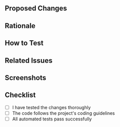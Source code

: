 ## Proposed Changes

<!-- Briefly describe the changes introduced in this pull request -->

## Rationale

<!-- Provide a detailed explanation of the reasons behind the proposed changes -->

## How to Test

<!-- Describe the steps to test the changes made in this pull request -->

## Related Issues

<!-- If this pull request is related to any existing issues, mention them here -->

## Screenshots

<!-- Add relevant screenshots to showcase the changes (if applicable) -->

## Checklist

- [ ] I have tested the changes thoroughly
- [ ] The code follows the project's coding guidelines
- [ ] All automated tests pass successfully
